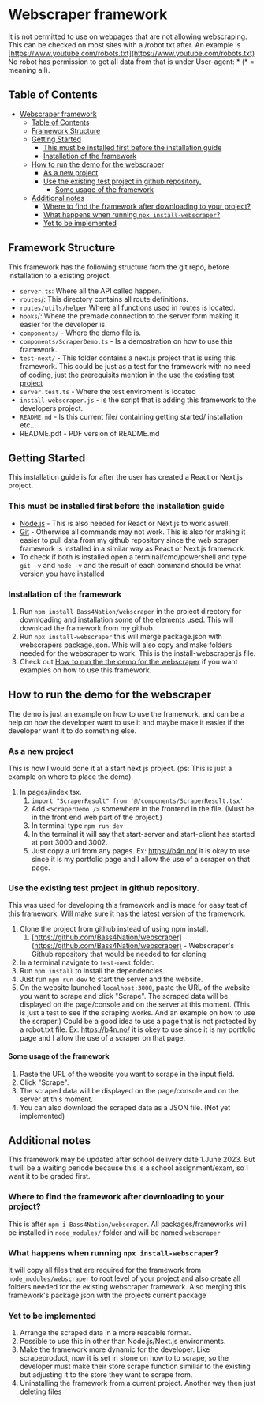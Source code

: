 # Webscraper framework
It is not permitted to use on webpages that are not allowing webscraping. This can be checked on most sites with a /robot.txt after. An example is [https://www.youtube.com/robots.txt](https://www.youtube.com/robots.txt) No robot has permission to get all data from that is under User-agent: * (* = meaning all).

## Table of Contents
- [Webscraper framework](#webscraper-framework)
  - [Table of Contents](#table-of-contents)
  - [Framework Structure](#framework-structure)
  - [Getting Started](#getting-started)
    - [This must be installed first before the installation guide](#this-must-be-installed-first-before-the-installation-guide)
    - [Installation of the framework](#installation-of-the-framework)
  - [How to run the demo for the webscraper](#how-to-run-the-demo-for-the-webscraper)
    - [As a new project](#as-a-new-project)
    - [Use the existing test project in github repository.](#use-the-existing-test-project-in-github-repository)
      - [Some usage of the framework](#some-usage-of-the-framework)
  - [Additional notes](#additional-notes)
    - [Where to find the framework after downloading to your project?](#where-to-find-the-framework-after-downloading-to-your-project)
    - [What happens when running `npx install-webscraper`?](#what-happens-when-running-npx-install-webscraper)
    - [Yet to be implemented](#yet-to-be-implemented)

## Framework Structure
This framework has the following structure from the git repo, before installation to a existing project.
- `server.ts`: Where all the API called happen.
- `routes`/: This directory contains all route definitions.
- `routes/utils/helper` Where all functions used in routes is located.
- `hooks`/: Where the premade connection to the server form making it easier for the developer is.
- `components/` - Where the demo file is.
- `components/ScraperDemo.ts` - Is a demostration on how to use this framework.
- `test-next/` - This folder contains a next.js project that is using this framework. This could be just as a test for the framework with no need of coding, just the prerequisits mention in the [use the existing test project](#use-the-existing-test-project)
- `server.test.ts` - Where the test enviroment is located
- `install-webscraper.js` - Is the script that is adding this framework to the developers project.
- `README.md` - Is this current file/ containing getting started/ installation etc...
- README.pdf - PDF version of README.md


## Getting Started
This installation guide is for after the user has created a React or Next.js project.

### This must be installed first before the installation guide
- [Node.js](https://nodejs.org/en/download/) - This is also needed for React or Next.js to work aswell.
- [Git](https://git-scm.com/downloads) -  Otherwise all commands may not work. This is also for making it easier to pull data from my github repository since the web scraper framework is installed in a similar way as React or Next.js framework.
- To check if both is installed open a terminal/cmd/powershell and type `git -v` and `node -v` and the result of each command should be what version you have installed
### Installation of the framework
1. Run `npm install Bass4Nation/webscraper` in the project directory for downloading and installation some of the elements used. This will download the framework from my github.
2. Run `npx install-webscraper` this will merge package.json with webscrapers package.json. Whis will also copy and make folders needed for the webscraper to work. This is the install-webscraper.js file.
3. Check out [How to run the the demo for the webscraper](#how-to-run-the-demo-for-the-webscraper) if you want examples on how to use this framework.

## How to run the demo for the webscraper
The demo is just an example on how to use the framework, and can be a help on how the developer want to use it and maybe make it easier if the developer want it to do something else.
### As a new project

This is how I would done it at a start next js project. (ps: This is just a example on where to place the demo)
1. In pages/index.tsx.
    1. `import "ScraperResult" from '@/components/ScraperResult.tsx' `
    2. Add `<ScraperDemo />` somewhere in the frontend in the file. (Must be in the front end web part of the project.)
    3. In terminal type ``npm run dev``
    4. In the terminal it will say that start-server and start-client has started at port 3000 and 3002. 
    5. Just copy a url from any pages. Ex: https://b4n.no/ it is okey to use since it is my portfolio page and I allow the use of a scraper on that page.

### Use the existing test project in github repository.
This was used for developing this framework and is made for easy test of this framework. Will make sure it has the latest version of the framework.
1. Clone the project from github instead of using npm install. 
   1. [https://github.com/Bass4Nation/webscraper](https://github.com/Bass4Nation/webscraper) - Webscraper's Github repository that would be needed to for cloning
2. In a terminal navigate to `test-next` folder.
3. Run `npm install` to install the dependencies.
4. Just run `npm run dev` to start the server and the website.
5. On the website launched `localhost:3000`, paste the URL of the website you want to scrape and click "Scrape". The scraped data will be displayed on the page/console and on the server at this moment. (This is just a test to see if the scraping works. And an example on how to use the scraper.) Could be a good idea to use a page that is not protected by a robot.txt file. Ex: https://b4n.no/ it is okey to use since it is my portfolio page and I allow the use of a scraper on that page.

   
#### Some usage of the framework
    
1. Paste the URL of the website you want to scrape in the input field.
2. Click "Scrape".
3. The scraped data will be displayed on the page/console and on the server at this moment. 
4. You can also download the scraped data as a JSON file. (Not yet implemented)

## Additional notes
This framework may be updated after school delivery date 1.June 2023. But it will be a waiting periode because this is a school assignment/exam, so I want it to be graded first.

### Where to find the framework after downloading to your project?
This is after `npm i Bass4Nation/webscraper`.
All packages/frameworks will be installed in `node_modules/` folder and will be named `webscraper` 

### What happens when running `npx install-webscraper`?
It will copy all files that are required for the framework from `node_modules/webscraper` to root level of your project and also create all folders needed for the existing webscraper framework. Also merging this framework's package.json with the projects current package

### Yet to be implemented
1. Arrange the scraped data in a more readable format.
2. Possible to use this in other than Node.js/Next.js environments.
3. Make the framework more dynamic for the developer. Like scrapeproduct, now it is set in stone on how to to scrape, so the developer must make their store scrape function similiar to the existing but adjusting it to the store they want to scrape from.
4. Uninstalling the framework from a current project. Another way then just deleting files

